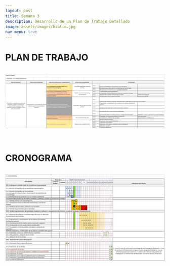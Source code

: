 ```yaml
---
layout: post
title: Semana 3
description: Desarrollo de un Plan de Trabajo Detallado
image: assets/images/biblio.jpg
nav-menu: true
---
```


<h1>PLAN DE TRABAJO</h1><br>
<span class="image fit"><img src="assets/images/pt1.jpg" alt="" /></span><br><br>
<br>
<h1>CRONOGRAMA</h1><br>
<span class="image fit"><img src="assets/images/pt2.jpg" alt="" /></span><br>








